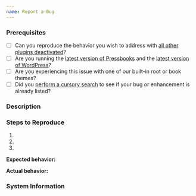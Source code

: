 ```yaml
---
name: Report a Bug
---
```


### Prerequisites

<!-- Check the boxes below by changing them from `[ ]` to `[x]`. -->

* [ ] Can you reproduce the behavior you wish to address with [all other plugins deactivated](http://codex.wordpress.org/Multisite_Network_Administration#Plugins)?
* [ ] Are you running the [latest version of Pressbooks](http://github.com/pressbooks/pressbooks/releases/latest/) and the [latest version of WordPress](http://codex.wordpress.org/Upgrading_WordPress)?
* [ ] Are you experiencing this issue with one of our built-in root or book themes?
* [ ] Did you [perform a cursory search](https://github.com/issues?q=+is%3Aissue+repo%3Apressbooks%2Fpressbooks) to see if your bug or enhancement is already listed?

### Description

<!-- Description of the bug or feature -->

### Steps to Reproduce

1. <!-- First Step -->
2. <!-- Second Step -->
3. <!-- and so on... -->

**Expected behavior:** <!-- What you expected to happen -->

**Actual behavior:** <!-- What actually happened -->

### System Information

<!-- Replace this section with the contents of the Diagnostics page, available at `https://<yourdomain.tld>/<yourbook>/wp-admin/options.php?page=pressbooks_diagnostics` or via the Diagnostics link in the admin footer. -->
